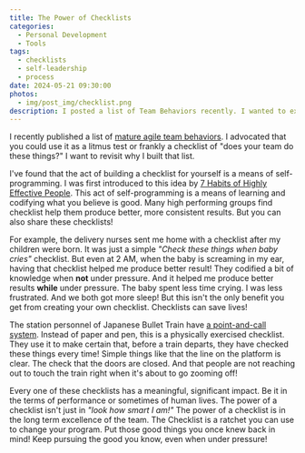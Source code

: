 ```yaml
---
title: The Power of Checklists
categories:
  - Personal Development
  - Tools
tags:
  - checklists
  - self-leadership
  - process
date: 2024-05-21 09:30:00
photos: 
  - img/post_img/checklist.png
description: I posted a list of Team Behaviors recently. I wanted to expand on the rational and power I see in creating checklists.
---
```

I recently published a list of [mature agile team behaviors](/mature-team-behaviors/). I advocated that you could use it as a litmus test or frankly a checklist of "does your team do these things?" I want to revisit why I built that list.

I've found that the act of building a checklist for yourself is a means of self-programming. I was first introduced to this idea by [7 Habits of Highly Effective People](https://www.amazon.com/Habits-Highly-Effective-People-Powerful/dp/B0006IU4C0). This act of self-programming is a means of learning and codifying what you believe is good. Many high performing groups find checklist help them produce better, more consistent results. But you can also share these checklists!

For example, the delivery nurses sent me home with a checklist after my children were born. It was just a simple *"Check these things when baby cries"* checklist. But even at 2 AM, when the baby is screaming in my ear, having that checklist helped me produce better result! They codified a bit of knowledge when **not** under pressure. And it helped me produce better results **while** under pressure. The baby spent less time crying. I was less frustrated. And we both got more sleep! But this isn't the only benefit you get from creating your own checklist. Checklists can save lives!

The station personnel of Japanese Bullet Train have [a point-and-call system](https://www.atlasobscura.com/articles/pointing-and-calling-japan-trains). Instead of paper and pen, this is a physically exercised checklist. They use it to make certain that, before a train departs, they have checked these things every time! Simple things like that the line on the platform is clear. The check that the doors are closed. And that people are not reaching out to touch the train right when it's about to go zooming off!

Every one of these checklists has a meaningful, significant impact. Be it in the terms of performance or sometimes of human lives. The power of a checklist isn't just in *"look how smart I am!"* The power of a checklist is in the long term excellence of the team. The Checklist is a ratchet you can use to change your program. Put those good things you once knew back in mind! Keep pursuing the good you know, even when under pressure!
